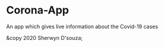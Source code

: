 # Corona-App
An app which gives live information about the Covid-19 cases

&copy 2020 Sherwyn D'souza;

